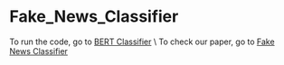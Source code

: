 # Fake_News_Classifier

To run the code, go to [BERT Classifier](https://github.com/Dionysssss/Fake_News_Classifier/blob/main/Bert/fake-news-basic-work-tensorflow-with-bert.ipynb) \\
To check our paper, go to [Fake News Classifier](https://github.com/Dionysssss/Fake_News_Classifier/blob/main/CSCI_467_Project_Final_Report.pdf)

